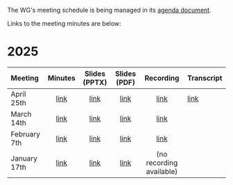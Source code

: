 The WG's meeting schedule is being managed in its [agenda document](https://docs.google.com/document/d/1rLCI3sySslyZXyZkx5r3c8J1RYBHgYoulyUu-KybLDw).

Links to the meeting minutes are below:

# 2025

| Meeting      |                                 Minutes                                  |                                    Slides (PPTX)                                     |                                    Slides (PDF)                                     |                                         Recording                                          | Transcript                                                                             |
| :----------- | :----------------------------------------------------------------------: | :----------------------------------------------------------------------------------: | :---------------------------------------------------------------------------------: | :----------------------------------------------------------------------------------------: | :------------------------------------------------------------------------------------- |
| April 25th   | [link](https://w3c-cg.github.io/rum/meetings/2025/2025-04-25/index.html) | [link](https://github.com/w3c-cg/rum/blob/main/meetings/2025/2025-04-25/slides.pptx) | [link](https://github.com/w3c-cg/rum/blob/main/meetings/2025/2025-04-25/slides.pdf) | [link](https://drive.google.com/file/d/1A-P3dpb6Ebw4qt4n8Obef38TSFyiHbes/view?usp=sharing) | [link](https://github.com/w3c-cg/rum/blob/main/meetings/2025/2025-04-25/transcript.md) |
| March 14th   | [link](https://w3c-cg.github.io/rum/meetings/2025/2025-03-14/index.html) | [link](https://github.com/w3c-cg/rum/blob/main/meetings/2025/2025-03-14/slides.pptx) | [link](https://github.com/w3c-cg/rum/blob/main/meetings/2025/2025-03-14/slides.pdf) | [link](https://drive.google.com/file/d/1OmyU0C5NASojWBOX7Z8WvhlP-tw2AW5U/view?usp=sharing) |                                                                                        |
| February 7th | [link](https://w3c-cg.github.io/rum/meetings/2025/2025-02-07/index.html) | [link](https://github.com/w3c-cg/rum/blob/main/meetings/2025/2025-02-07/slides.pptx) | [link](https://github.com/w3c-cg/rum/blob/main/meetings/2025/2025-02-07/slides.pdf) | [link](https://drive.google.com/file/d/1RlcNpZJ7vIbI9CH-Stmg8VNVHHKAjy8H/view?usp=sharing) |                                                                                        |
| January 17th | [link](https://w3c-cg.github.io/rum/meetings/2025/2025-01-17/index.html) | [link](https://github.com/w3c-cg/rum/blob/main/meetings/2025/2025-01-17/slides.pptx) | [link](https://github.com/w3c-cg/rum/blob/main/meetings/2025/2025-01-17/slides.pdf) |                                  (no recording available)                                  |                                                                                        |

